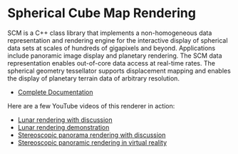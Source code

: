 # Spherical Cube Map Rendering

SCM is a C++ class library that implements a non-homogeneous data representation and rendering engine for the interactive display of spherical data sets at scales of hundreds of gigapixels and beyond. Applications include panoramic image display and planetary rendering. The SCM data representation enables out-of-core data access at real-time rates. The spherical geometry tessellator supports displacement mapping and enables the display of planetary terrain data of arbitrary resolution.

- [Complete Documentation](http://rlk.github.io/scm/)

Here are a few YouTube videos of this renderer in action:

- [Lunar rendering with discussion](http://www.youtube.com/watch?v=OPJDxEkmjJo)
- [Lunar rendering demonstration](http://www.youtube.com/watch?v=Km9_RMPdwR8)
- [Stereoscopic panorama rendering with discussion](http://www.youtube.com/watch?v=5dTpLCXRCfA)
- [Stereoscopic panoramic rendering in virtual reality](http://www.youtube.com/watch?v=0Gi2qZltdtc)
